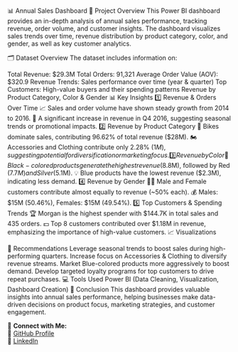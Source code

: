 📊 Annual Sales Dashboard
📌 Project Overview
This Power BI dashboard provides an in-depth analysis of annual sales performance, tracking revenue, order volume, and customer insights. The dashboard visualizes sales trends over time, revenue distribution by product category, color, and gender, as well as key customer analytics.

🗂 Dataset Overview
The dataset includes information on:

Total Revenue: $29.3M
Total Orders: 91,321
Average Order Value (AOV): $320.9
Revenue Trends: Sales performance over time (year & quarter)
Top Customers: High-value buyers and their spending patterns
Revenue by Product Category, Color & Gender
📊 Key Insights
1️⃣ Revenue & Orders Over Time
📈 Sales and order volume have shown steady growth from 2014 to 2016.
🔼 A significant increase in revenue in Q4 2016, suggesting seasonal trends or promotional impacts.
2️⃣ Revenue by Product Category
🚴 Bikes dominate sales, contributing 96.62% of total revenue ($28M).
🏍️ Accessories and Clothing contribute only 2.28% ($1M), suggesting potential for diversification or marketing focus.
3️⃣ Revenue by Color
🎨 Black-colored products generate the highest revenue ($8.8M), followed by Red ($7.7M) and Silver ($5.1M).
💡 Blue products have the lowest revenue ($2.3M), indicating less demand.
4️⃣ Revenue by Gender
👨‍💼 Male and Female customers contribute almost equally to revenue (~50% each).
💰 Males: $15M (50.46%), Females: $15M (49.54%).
5️⃣ Top Customers & Spending Trends
🏆 Morgan is the highest spender with $144.7K in total sales and 435 orders.
💵 Top 8 customers contributed over $1.18M in revenue, emphasizing the importance of high-value customers.
📈 Visualizations



🎯 Recommendations
Leverage seasonal trends to boost sales during high-performing quarters.
Increase focus on Accessories & Clothing to diversify revenue streams.
Market Blue-colored products more aggressively to boost demand.
Develop targeted loyalty programs for top customers to drive repeat purchases.
💻 Tools Used
Power BI (Data Cleaning, Visualization, Dashboard Creation)
📌 Conclusion
This dashboard provides valuable insights into annual sales performance, helping businesses make data-driven decisions on product focus, marketing strategies, and customer engagement.

📢 **Connect with Me:**  
🔗 [GitHub Profile](https://github.com/LyticOnaope)  
💼 [LinkedIn](https://www.linkedin.com/in/onaopemipo-olugbemiro-1b377828b/)  